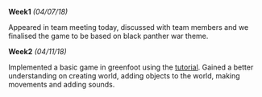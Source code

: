 **Week1**
*(04/07/18)*

Appeared in team meeting today, discussed with team members and we finalised the game to be based on black panther war theme.


**Week2**
*(04/11/18)*

Implemented a basic game in greenfoot using the [tutorial](https://www.greenfoot.org/doc/tut-1). Gained a better understanding on creating world, adding objects to the world, making movements and adding sounds.
